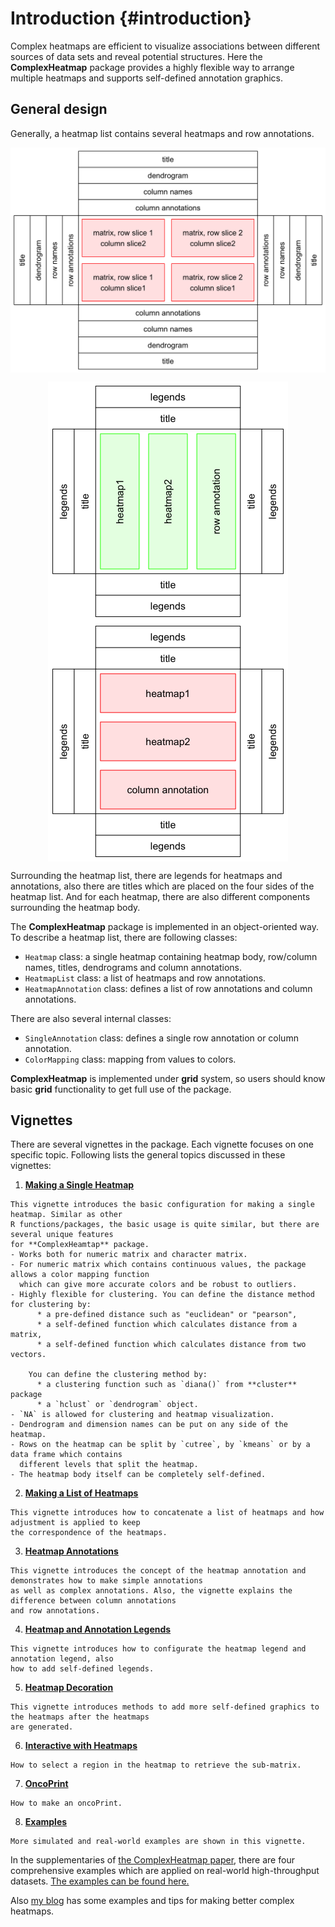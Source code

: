 

# Introduction {#introduction}

Complex heatmaps are efficient to visualize associations 
between different sources of data sets and reveal potential structures. 
Here the **ComplexHeatmap** package provides a highly flexible way to arrange 
multiple heatmaps and supports self-defined annotation graphics.

## General design

Generally, a heatmap list contains several heatmaps and row annotations.



<img src="01-introduction_files/figure-html/unnamed-chunk-3-1.png" width="672" style="display: block; margin: auto;" />


<img src="01-introduction_files/figure-html/unnamed-chunk-4-1.png" width="384" style="display: block; margin: auto;" /><img src="01-introduction_files/figure-html/unnamed-chunk-4-2.png" width="384" style="display: block; margin: auto;" />

Surrounding the heatmap list,
there are legends for heatmaps and annotations, also there are titles which are placed
on the four sides of the heatmap list. And for each heatmap, there are also different components
surrounding the heatmap body.

The **ComplexHeatmap** package is implemented in an object-oriented way. To describe a heatmap list, 
there are following classes:

- `Heatmap` class: a single heatmap containing heatmap body, row/column names, titles, dendrograms and column annotations.
- `HeatmapList` class: a list of heatmaps and row annotations.
- `HeatmapAnnotation` class: defines a list of row annotations and column annotations.

There are also several internal classes:

- `SingleAnnotation` class: defines a single row annotation or column annotation.
- `ColorMapping` class: mapping from values to colors.

**ComplexHeatmap** is implemented under **grid** system, so users should know basic **grid** functionality
to get full use of the package.

## Vignettes

There are several vignettes in the package. Each vignette focuses on one specific topic. Following
lists the general topics discussed in these vignettes:

  1. [**Making a Single Heatmap**](s2.single_heatmap.html)

    This vignette introduces the basic configuration for making a single heatmap. Similar as other
    R functions/packages, the basic usage is quite similar, but there are several unique features
    for **ComplexHeamtap** package.
    - Works both for numeric matrix and character matrix.
    - For numeric matrix which contains continuous values, the package allows a color mapping function
      which can give more accurate colors and be robust to outliers.
    - Highly flexible for clustering. You can define the distance method for clustering by:
          * a pre-defined distance such as "euclidean" or "pearson",
          * a self-defined function which calculates distance from a matrix,
          * a self-defined function which calculates distance from two vectors.
        
        You can define the clustering method by:
          * a clustering function such as `diana()` from **cluster** package
          * a `hclust` or `dendrogram` object.
    - `NA` is allowed for clustering and heatmap visualization.
    - Dendrogram and dimension names can be put on any side of the heatmap.
    - Rows on the heatmap can be split by `cutree`, by `kmeans` or by a data frame which contains 
      different levels that split the heatmap.
    - The heatmap body itself can be completely self-defined.

  2. [**Making a List of Heatmaps**](s3.a_list_of_heatmaps.html)

    This vignette introduces how to concatenate a list of heatmaps and how adjustment is applied to keep
    the correspondence of the heatmaps.

  3. [**Heatmap Annotations**](s4.heatmap_annotation.html)

    This vignette introduces the concept of the heatmap annotation and demonstrates how to make simple annotations
    as well as complex annotations. Also, the vignette explains the difference between column annotations
    and row annotations.

  4. [**Heatmap and Annotation Legends**](s5.legend.html)

    This vignette introduces how to configurate the heatmap legend and annotation legend, also
    how to add self-defined legends.

  5. [**Heatmap Decoration**](s6.heatmap_decoration.html)

    This vignette introduces methods to add more self-defined graphics to the heatmaps after the heatmaps
    are generated.

  6. [**Interactive with Heatmaps**](s7.interactive.html)

    How to select a region in the heatmap to retrieve the sub-matrix.
  
  7. [**OncoPrint**](s8.oncoprint.html)

    How to make an oncoPrint.

  8. [**Examples**](s9.examples.html)

    More simulated and real-world examples are shown in this vignette.

In the supplementaries of [the ComplexHeatmap paper](http://bioinformatics.oxfordjournals.org/content/early/2016/05/20/bioinformatics.btw313.abstract), there are four comprehensive examples which are applied
on real-world high-throughput datasets. [The examples can be found here.](http://jokergoo.github.io/supplementary/ComplexHeatmap-supplementary1-4/index.html)

Also [my blog](http://jokergoo.github.io/blog.html) has some examples and tips for making better complex heatmaps.


    
